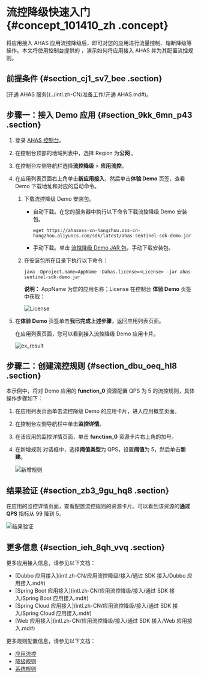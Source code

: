 # 流控降级快速入门 {#concept_101410_zh .concept}

将应用接入 AHAS 应用流控降级后，即可对您的应用进行流量控制、熔断降级等操作。本文将使用控制台提供的 ，演示如何将应用接入 AHAS 并为其配置流控规则。

## 前提条件 {#section_cj1_sv7_bee .section}

[开通 AHAS 服务](../intl.zh-CN/准备工作/开通 AHAS.md#)。

## 步骤一：接入 Demo 应用 {#section_9kk_6mn_p43 .section}

1.  登录 [AHAS 控制台](https://ahas.console.aliyun.com)。

2.  在控制台顶部的地域列表中，选择 Region 为**公网** 。
3.  在控制台左侧导航栏选择**流控降级** \> **应用流控**。

4.  在应用列表页面右上角单击**新应用接入**，然后单击**体验 Demo** 页签，查看 Demo 下载地址和对应的启动命令。
    1.  下载流控降级 Demo 安装包。
        -   自动下载。在您的服务器中执行以下命令下载流控降级 Demo 安装包。

            ``` {#codeblock_oir_g6y_fxv}
            wget https://ahasoss-cn-hangzhou.oss-cn-hangzhou.aliyuncs.com/sdk/latest/ahas-sentinel-sdk-demo.jar
            ```

        -   手动下载。单击 [流控降级 Demo JAR 包](http://ahasoss-cn-hangzhou.oss-cn-hangzhou.aliyuncs.com/sdk/1.0.1/ahas-sentinel-sdk-demo.jar?file=ahas-sentinel-sdk-demo.jar)，手动下载安装包。
    2.  在安装包所在目录下执行以下命令：

        ``` {#codeblock_8yn_dpw_j2s}
        java -Dproject.name=AppName -Dahas.license=<License> -jar ahas-sentinel-sdk-demo.jar
        ```

        **说明：** AppName 为您的应用名称；License 在控制台 **体验 Demo** 页签中获取：

        ![License](http://static-aliyun-doc.oss-cn-hangzhou.aliyuncs.com/assets/img/92310/156507345654119_zh-CN.png)

5.  在**体验 Demo** 页签单击**我已完成上述步骤**，返回应用列表页面。

    在应用列表页面，您可以看到接入流控降级 Demo 应用卡片。

    ![ex_result](http://static-aliyun-doc.oss-cn-hangzhou.aliyuncs.com/assets/img/92310/156507345754225_zh-CN.png)


## 步骤二：创建流控规则 {#section_dbu_oeq_hl8 .section}

本示例中，将对 Demo 应用的 **function\_0** 资源配置 QPS 为 5 的流控规则，具体操作步骤如下：

1.  在应用列表页面单击流控降级 Demo 的应用卡片，进入应用概览页面。
2.  在控制台左侧导航栏中单击**监控详情**。
3.  在该应用的监控详情页面，单击 **function\_0** 资源卡片右上角的加号。
4.  在新增规则 对话框中，选择**阈值类型**为 QPS，设置**阈值**为 5，然后单击**新建**。

    ![新增规则](http://static-aliyun-doc.oss-cn-hangzhou.aliyuncs.com/assets/img/92310/156507345754349_zh-CN.png)


## 结果验证 {#section_zb3_9gu_hq8 .section}

在应用的监控详情页面，查看配置流控规则的资源卡片。可以看到该资源的**通过 QPS** 指标从 99 降到 5。

![结果验证](http://static-aliyun-doc.oss-cn-hangzhou.aliyuncs.com/assets/img/92310/156507345754362_zh-CN.png)

## 更多信息 {#section_ieh_8qh_vvq .section}

更多应用接入信息，请参见以下文档：

-   [Dubbo 应用接入](intl.zh-CN/应用流控降级/接入/通过 SDK 接入/Dubbo 应用接入.md#)
-   [Spring Boot 应用接入](intl.zh-CN/应用流控降级/接入/通过 SDK 接入/Spring Boot 应用接入.md#)
-   [Spring Cloud 应用接入](intl.zh-CN/应用流控降级/接入/通过 SDK 接入/Spring Cloud 应用接入.md#)
-   [Web 应用接入](intl.zh-CN/应用流控降级/接入/通过 SDK 接入/Web 应用接入.md#)

更多规则配置信息，请参见以下文档：

-   [应用流控](intl.zh-CN/.md#)
-   [降级规则](intl.zh-CN/应用流控降级/控制台指南/降级规则.md#)
-   [系统规则](intl.zh-CN/应用流控降级/控制台指南/系统规则.md#)

